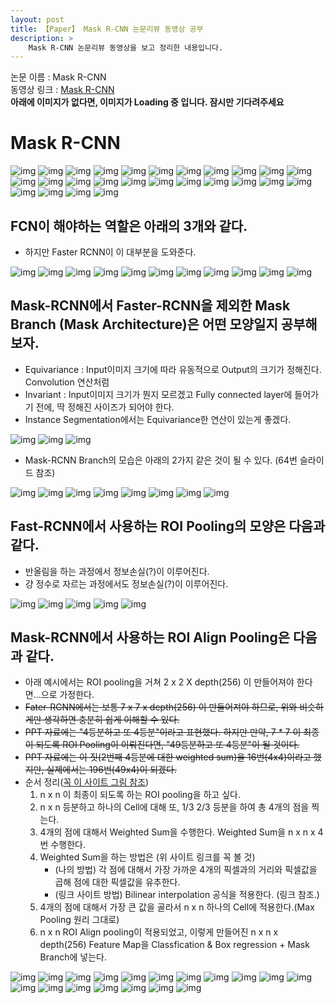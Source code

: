 ```yaml
---
layout: post
title: 【Paper】 Mask R-CNN 논문리뷰 동영상 공부
description: > 
    Mask R-CNN 논문리뷰 동영상을 보고 정리한 내용입니다.
---
```


논문 이름 : Mask R-CNN  
동영상 링크 : [Mask R-CNN](https://www.youtube.com/watch?v=RtSZALC9DlU)  
**아래에 이미지가 없다면, 이미지가 Loading 중 입니다. 잠시만 기다려주세요**

# Mask R-CNN 

![img](https://github.com/junha1125/Imgaes_For_GitBlog/blob/master/2020-04-12/pr057maskrcnn-180107092616_2.jpg?raw=true)
![img](https://github.com/junha1125/Imgaes_For_GitBlog/blob/master/2020-04-12/pr057maskrcnn-180107092616_3.jpg?raw=true)
![img](https://github.com/junha1125/Imgaes_For_GitBlog/blob/master/2020-04-12/pr057maskrcnn-180107092616_4.jpg?raw=true)
![img](https://github.com/junha1125/Imgaes_For_GitBlog/blob/master/2020-04-12/pr057maskrcnn-180107092616_5.jpg?raw=true)
![img](https://github.com/junha1125/Imgaes_For_GitBlog/blob/master/2020-04-12/pr057maskrcnn-180107092616_6.jpg?raw=true)
![img](https://github.com/junha1125/Imgaes_For_GitBlog/blob/master/2020-04-12/pr057maskrcnn-180107092616_7.jpg?raw=true)
![img](https://github.com/junha1125/Imgaes_For_GitBlog/blob/master/2020-04-12/pr057maskrcnn-180107092616_8.jpg?raw=true)
![img](https://github.com/junha1125/Imgaes_For_GitBlog/blob/master/2020-04-12/pr057maskrcnn-180107092616_9.jpg?raw=true)
![img](https://github.com/junha1125/Imgaes_For_GitBlog/blob/master/2020-04-12/pr057maskrcnn-180107092616_10.jpg?raw=true)
![img](https://github.com/junha1125/Imgaes_For_GitBlog/blob/master/2020-04-12/pr057maskrcnn-180107092616_11.jpg?raw=true)
![img](https://github.com/junha1125/Imgaes_For_GitBlog/blob/master/2020-04-12/pr057maskrcnn-180107092616_12.jpg?raw=true)
![img](https://github.com/junha1125/Imgaes_For_GitBlog/blob/master/2020-04-12/pr057maskrcnn-180107092616_13.jpg?raw=true)
![img](https://github.com/junha1125/Imgaes_For_GitBlog/blob/master/2020-04-12/pr057maskrcnn-180107092616_14.jpg?raw=true)
![img](https://github.com/junha1125/Imgaes_For_GitBlog/blob/master/2020-04-12/pr057maskrcnn-180107092616_15.jpg?raw=true)
![img](https://github.com/junha1125/Imgaes_For_GitBlog/blob/master/2020-04-12/pr057maskrcnn-180107092616_16.jpg?raw=true)
![img](https://github.com/junha1125/Imgaes_For_GitBlog/blob/master/2020-04-12/pr057maskrcnn-180107092616_17.jpg?raw=true)
![img](https://github.com/junha1125/Imgaes_For_GitBlog/blob/master/2020-04-12/pr057maskrcnn-180107092616_18.jpg?raw=true)
![img](https://github.com/junha1125/Imgaes_For_GitBlog/blob/master/2020-04-12/pr057maskrcnn-180107092616_19.jpg?raw=true)
![img](https://github.com/junha1125/Imgaes_For_GitBlog/blob/master/2020-04-12/pr057maskrcnn-180107092616_20.jpg?raw=true)
![img](https://github.com/junha1125/Imgaes_For_GitBlog/blob/master/2020-04-12/pr057maskrcnn-180107092616_21.jpg?raw=true)
![img](https://github.com/junha1125/Imgaes_For_GitBlog/blob/master/2020-04-12/pr057maskrcnn-180107092616_22.jpg?raw=true)
![img](https://github.com/junha1125/Imgaes_For_GitBlog/blob/master/2020-04-12/pr057maskrcnn-180107092616_23.jpg?raw=true)
![img](https://github.com/junha1125/Imgaes_For_GitBlog/blob/master/2020-04-12/pr057maskrcnn-180107092616_24.jpg?raw=true)
![img](https://github.com/junha1125/Imgaes_For_GitBlog/blob/master/2020-04-12/pr057maskrcnn-180107092616_25.jpg?raw=true)
![img](https://github.com/junha1125/Imgaes_For_GitBlog/blob/master/2020-04-12/pr057maskrcnn-180107092616_26.jpg?raw=true)
![img](https://github.com/junha1125/Imgaes_For_GitBlog/blob/master/2020-04-12/pr057maskrcnn-180107092616_27.jpg?raw=true)

## FCN이 해야하는 역할은 아래의 3개와 같다. 

- 하지만 Faster RCNN이 이 대부분을 도와준다. 

![img](https://github.com/junha1125/Imgaes_For_GitBlog/blob/master/2020-04-12/pr057maskrcnn-180107092616_28.jpg?raw=true)
![img](https://github.com/junha1125/Imgaes_For_GitBlog/blob/master/2020-04-12/pr057maskrcnn-180107092616_29.jpg?raw=true)
![img](https://github.com/junha1125/Imgaes_For_GitBlog/blob/master/2020-04-12/pr057maskrcnn-180107092616_30.jpg?raw=true)
![img](https://github.com/junha1125/Imgaes_For_GitBlog/blob/master/2020-04-12/pr057maskrcnn-180107092616_31.jpg?raw=true)
![img](https://github.com/junha1125/Imgaes_For_GitBlog/blob/master/2020-04-12/pr057maskrcnn-180107092616_32.jpg?raw=true)
![img](https://github.com/junha1125/Imgaes_For_GitBlog/blob/master/2020-04-12/pr057maskrcnn-180107092616_33.jpg?raw=true)
![img](https://github.com/junha1125/Imgaes_For_GitBlog/blob/master/2020-04-12/pr057maskrcnn-180107092616_34.jpg?raw=true)
![img](https://github.com/junha1125/Imgaes_For_GitBlog/blob/master/2020-04-12/pr057maskrcnn-180107092616_35.jpg?raw=true)
![img](https://github.com/junha1125/Imgaes_For_GitBlog/blob/master/2020-04-12/pr057maskrcnn-180107092616_36.jpg?raw=true)
![img](https://github.com/junha1125/Imgaes_For_GitBlog/blob/master/2020-04-12/pr057maskrcnn-180107092616_37.jpg?raw=true)
![img](https://github.com/junha1125/Imgaes_For_GitBlog/blob/master/2020-04-12/pr057maskrcnn-180107092616_38.jpg?raw=true)

## Mask-RCNN에서 Faster-RCNN을 제외한 Mask Branch (Mask Architecture)은 어떤 모양일지 공부해보자. 

- Equivariance : Input이미지 크기에 따라 유동적으로 Output의 크기가 정해진다. Convolution 연산처럼
- Invariant :  Input이미지 크기가 뭔지 모르겠고 Fully connected layer에 들어가기 전에, 딱 정해진 사이즈가 되어야 한다.
- Instance Segmentation에서는 Equivariance한 연산이 있는게 좋겠다. 

![img](https://github.com/junha1125/Imgaes_For_GitBlog/blob/master/2020-04-12/pr057maskrcnn-180107092616_39.jpg?raw=true)
![img](https://github.com/junha1125/Imgaes_For_GitBlog/blob/master/2020-04-12/pr057maskrcnn-180107092616_40.jpg?raw=true)
![img](https://github.com/junha1125/Imgaes_For_GitBlog/blob/master/2020-04-12/pr057maskrcnn-180107092616_41.jpg?raw=true)

- Mask-RCNN Branch의 모습은 아래의 2가지 같은 것이 될 수 있다. (64번 슬라이드 참조)

![img](https://github.com/junha1125/Imgaes_For_GitBlog/blob/master/2020-04-12/pr057maskrcnn-180107092616_42.jpg?raw=true)
![img](https://github.com/junha1125/Imgaes_For_GitBlog/blob/master/2020-04-12/pr057maskrcnn-180107092616_43.jpg?raw=true)
![img](https://github.com/junha1125/Imgaes_For_GitBlog/blob/master/2020-04-12/pr057maskrcnn-180107092616_44.jpg?raw=true)
![img](https://github.com/junha1125/Imgaes_For_GitBlog/blob/master/2020-04-12/pr057maskrcnn-180107092616_45.jpg?raw=true)
![img](https://github.com/junha1125/Imgaes_For_GitBlog/blob/master/2020-04-12/pr057maskrcnn-180107092616_46.jpg?raw=true)
![img](https://github.com/junha1125/Imgaes_For_GitBlog/blob/master/2020-04-12/pr057maskrcnn-180107092616_47.jpg?raw=true)
![img](https://github.com/junha1125/Imgaes_For_GitBlog/blob/master/2020-04-12/pr057maskrcnn-180107092616_48.jpg?raw=true)
![img](https://github.com/junha1125/Imgaes_For_GitBlog/blob/master/2020-04-12/pr057maskrcnn-180107092616_49.jpg?raw=true)

## Fast-RCNN에서 사용하는 ROI Pooling의 모양은 다음과 같다. 


- 반올림을 하는 과정에서 정보손실(?)이 이루어진다. 
- 걍 정수로 자르는 과정에서도 정보손실(?)이 이루어진다. 

![img](https://github.com/junha1125/Imgaes_For_GitBlog/blob/master/2020-04-12/pr057maskrcnn-180107092616_50.jpg?raw=true)
![img](https://github.com/junha1125/Imgaes_For_GitBlog/blob/master/2020-04-12/pr057maskrcnn-180107092616_51.jpg?raw=true)
![img](https://github.com/junha1125/Imgaes_For_GitBlog/blob/master/2020-04-12/pr057maskrcnn-180107092616_52.jpg?raw=true)
![img](https://github.com/junha1125/Imgaes_For_GitBlog/blob/master/2020-04-12/pr057maskrcnn-180107092616_53.jpg?raw=true)
![img](https://github.com/junha1125/Imgaes_For_GitBlog/blob/master/2020-04-12/pr057maskrcnn-180107092616_54.jpg?raw=true)

## Mask-RCNN에서 사용하는 ROI Align Pooling은 다음과 같다.

- 아래 예시에서는 ROI pooling을 거쳐 2 x 2 X depth(256) 이 만들어져야 한다면...으로 가정한다.  
- <del>Fater-RCNN에서는 보통 7 x 7 x depth(256) 이 만들어져야 하므로, 위와 비슷하게만 생각하면 충분히 쉽게 이해할 수 있다.</del>  
- <del>PPT 자료에는 "4등분하고 또 4등분"이라고 표현했다. 하지만 만약, 7 * 7 이 최종이 되도록 ROI Pooling이 이뤄진다면, "49등분하고 또 4등분"이 될 것이다.</del>  
- <del>PPT 자료에는 이 짓(2번째 4등분에 대한 weighted sum)을 16번(4x4)이라고 했지만, 실제에서는 196번(49x4)이 되겠다.</del>  
- 순서 정리([꼭 이 사이트 그림 참조](https://towardsdatascience.com/understanding-region-of-interest-part-2-roi-align-and-roi-warp-f795196fc193))  
    1. n x n 이 최종이 되도록 하는 ROI pooling을 하고 싶다.  
    2. n x n 등분하고 하나의 Cell에 대해 또, 1/3 2/3 등분을 하여 총 4개의 점을 찍는다. 
    3. 4개의 점에 대해서 Weighted Sum을 수행한다. Weighted Sum을 n x n x 4 번 수행한다. 
    4. Weighted Sum을 하는 방법은 (위 사이트 링크를 꼭 볼 것) 
        - (나의 방법) 각 점에 대해서 가장 가까운 4개의 픽셀과의 거리와 픽셀값을 곱해 점에 대한 픽셀값을 유추한다.
        - (링크 사이트 방법) Bilinear interpolation 공식을 적용한다. (링크 참조.)
    5. 4개의 점에 대해서 가장 큰 값을 골라서 n x n 하나의 Cell에 적용한다.(Max Pooling 원리 그대로)
    6. n x n ROI Align pooling이 적용되었고, 이렇게 만들어진  n x n x depth(256) Feature Map을 Classfication & Box regression + Mask Branch에 넣는다.  

![img](https://github.com/junha1125/Imgaes_For_GitBlog/blob/master/2020-04-12/pr057maskrcnn-180107092616_55.jpg?raw=true)
![img](https://github.com/junha1125/Imgaes_For_GitBlog/blob/master/2020-04-12/pr057maskrcnn-180107092616_56.jpg?raw=true)
![img](https://github.com/junha1125/Imgaes_For_GitBlog/blob/master/2020-04-12/pr057maskrcnn-180107092616_57.jpg?raw=true)
![img](https://github.com/junha1125/Imgaes_For_GitBlog/blob/master/2020-04-12/pr057maskrcnn-180107092616_58.jpg?raw=true)
![img](https://github.com/junha1125/Imgaes_For_GitBlog/blob/master/2020-04-12/pr057maskrcnn-180107092616_59.jpg?raw=true)
![img](https://github.com/junha1125/Imgaes_For_GitBlog/blob/master/2020-04-12/pr057maskrcnn-180107092616_60.jpg?raw=true)
![img](https://github.com/junha1125/Imgaes_For_GitBlog/blob/master/2020-04-12/pr057maskrcnn-180107092616_61.jpg?raw=true)
![img](https://github.com/junha1125/Imgaes_For_GitBlog/blob/master/2020-04-12/pr057maskrcnn-180107092616_62.jpg?raw=true)
![img](https://github.com/junha1125/Imgaes_For_GitBlog/blob/master/2020-04-12/pr057maskrcnn-180107092616_63.jpg?raw=true)
![img](https://github.com/junha1125/Imgaes_For_GitBlog/blob/master/2020-04-12/pr057maskrcnn-180107092616_64.jpg?raw=true)
![img](https://github.com/junha1125/Imgaes_For_GitBlog/blob/master/2020-04-12/pr057maskrcnn-180107092616_65.jpg?raw=true)
![img](https://github.com/junha1125/Imgaes_For_GitBlog/blob/master/2020-04-12/pr057maskrcnn-180107092616_66.jpg?raw=true)
![img](https://github.com/junha1125/Imgaes_For_GitBlog/blob/master/2020-04-12/pr057maskrcnn-180107092616_67.jpg?raw=true)
![img](https://github.com/junha1125/Imgaes_For_GitBlog/blob/master/2020-04-12/pr057maskrcnn-180107092616_68.jpg?raw=true)
![img](https://github.com/junha1125/Imgaes_For_GitBlog/blob/master/2020-04-12/pr057maskrcnn-180107092616_69.jpg?raw=true)
![img](https://github.com/junha1125/Imgaes_For_GitBlog/blob/master/2020-04-12/pr057maskrcnn-180107092616_70.jpg?raw=true)
![img](https://github.com/junha1125/Imgaes_For_GitBlog/blob/master/2020-04-12/pr057maskrcnn-180107092616_71.jpg?raw=true)
![img](https://github.com/junha1125/Imgaes_For_GitBlog/blob/master/2020-04-12/pr057maskrcnn-180107092616_72.jpg?raw=true)

